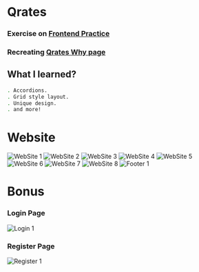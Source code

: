 <h1>Qrates</h1>

<h3>Exercise on <a href="https://www.frontendpractice.com/project/qrates">Frontend Practice</a></h3>
<h3>Recreating <a href="https://qrates.com/why">Qrates Why page</a></h3>

<h2>What I learned?</h2>

```sh
. Accordions.
. Grid style layout.
. Unique design.
. and more!
```

<h1>Website</h1>

![WebSite 1](https://github.com/Elliop/Qrates/blob/main/public/Img/QRATES_1.png?raw=true)
![WebSite 2](https://github.com/Elliop/Qrates/blob/main/public/Img/QRATES_2.png?raw=true)
![WebSite 3](https://github.com/Elliop/Qrates/blob/main/public/Img/QRATES_3.png?raw=true)
![WebSite 4](https://github.com/Elliop/Qrates/blob/main/public/Img/QRATES_4.png?raw=true)
![WebSite 5](https://github.com/Elliop/Qrates/blob/main/public/Img/QRATES_5.png?raw=true)
![WebSite 6](https://github.com/Elliop/Qrates/blob/main/public/Img/QRATES_6.png?raw=true)
![WebSite 7](https://github.com/Elliop/Qrates/blob/main/public/Img/QRATES_7.png?raw=true)
![WebSite 8](https://github.com/Elliop/Qrates/blob/main/public/Img/QRATES_8.png?raw=true)
![Footer 1](https://github.com/Elliop/Qrates/blob/main/public/Img/QRATES_9.png?raw=true)

<h1>Bonus</h1>
<h3>Login Page</h3>

![Login 1](https://github.com/Elliop/Qrates/blob/main/public/Img/QRATES_10.png?raw=true)
<h3>Register Page</h3>

![Register 1](https://github.com/Elliop/Qrates/blob/main/public/Img/QRATES_11.png?raw=true)
